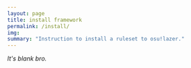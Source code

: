 ```yaml
---
layout: page
title: install framework
permalink: /install/
img: 
summary: "Instruction to install a ruleset to osu!lazer."
---
```


*It's blank bro.*